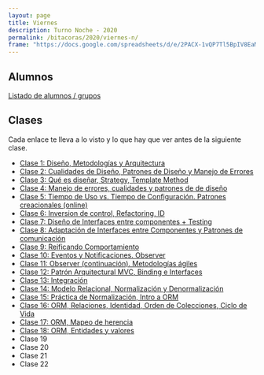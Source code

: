 ```yaml
---
layout: page
title: Viernes
description: Turno Noche - 2020
permalink: /bitacoras/2020/viernes-n/
frame: "https://docs.google.com/spreadsheets/d/e/2PACX-1vQP7Tl5BpIV8EaMimFoOCMavEURNjtiYdGw3hOtG-_o8iz3aKnvp7Bo0oBNWsvzqNQnjQ0UZ8cFx2zL/pubhtml?gid=0&amp;single=true&amp;widget=true&amp;headers=false"
---
```


## Alumnos

[Listado de alumnos / grupos](https://docs.google.com/spreadsheets/d/1PofMZlXxpQZvd_v9wyeNfica8tJzORx4nFTds-BHI5M/edit?usp=sharing)


## Clases

Cada enlace te lleva a lo visto y lo que hay que ver antes de la siguiente clase.
- [Clase 1: Diseño, Metodologías y Arquitectura]({{site.baseurl}}/bitacoras/2020/viernes-n/clase-01)
- [Clase 2: Cualidades de Diseño, Patrones de Diseño y Manejo de Errores]({{site.baseurl}}/bitacoras/2020/viernes-n/clase-02)
- [Clase 3: Qué es diseñar, Strategy, Template Method]({{site.baseurl}}/bitacoras/2020/viernes-n/clase-03)
- [Clase 4: Manejo de errores, cualidades y patrones de de diseño]({{site.baseurl}}/bitacoras/2020/viernes-n/clase-04)
- [Clase 5: Tiempo de Uso vs. Tiempo de Configuración. Patrones creacionales (online)]({{site.baseurl}}/bitacoras/2020/viernes-n/clase-05)
- [Clase 6: Inversion de control, Refactoring, ID]({{site.baseurl}}/bitacoras/2020/viernes-n/clase-06)
- [Clase 7: Diseño de Interfaces entre componentes + Testing]({{site.baseurl}}/bitacoras/2020/viernes-n/clase-07)
- [Clase 8: Adaptación de Interfaces entre Componentes y Patrones de comunicación]({{site.baseurl}}/bitacoras/2020/viernes-n/clase-08)
- [Clase 9: Reificando Comportamiento]({{site.baseurl}}/bitacoras/2020/viernes-n/clase-09)
- [Clase 10: Eventos y Notificaciones. Observer]({{site.baseurl}}/bitacoras/2020/viernes-n/clase-10)
- [Clase 11: Observer (continuación). Metodologías ágiles]({{site.baseurl}}/bitacoras/2020/viernes-n/clase-11)
- [Clase 12: Patrón Arquitectural MVC, Binding e Interfaces]({{site.baseurl}}/bitacoras/2020/viernes-n/clase-12)
- [Clase 13: Integración]({{site.baseurl}}/bitacoras/2020/viernes-n/clase-13)
- [Clase 14: Modelo Relacional, Normalización y Denormalización]({{site.baseurl}}/bitacoras/2020/viernes-n/clase-15)
- [Clase 15: Práctica de Normalización, Intro a ORM]({{site.baseurl}}/bitacoras/2020/viernes-n/clase-15)
- [Clase 16: ORM, Relaciones, Identidad, Orden de Colecciones, Ciclo de Vida]({{site.baseurl}}/bitacoras/2020/viernes-n/clase-16)
- [Clase 17: ORM, Mapeo de herencia]({{site.baseurl}}/bitacoras/2020/viernes-n/clase-17)
- [Clase 18: ORM, Entidades y valores]({{site.baseurl}}/bitacoras/2020/viernes-n/clase-18)
- Clase 19 <!-- ({{site.baseurl}}/bitacoras/2020/viernes-n/clase-21) -->
- Clase 20 <!-- ({{site.baseurl}}/bitacoras/2020/viernes-n/clase-22) -->
- Clase 21 <!-- ({{site.baseurl}}/bitacoras/2020/viernes-n/clase-22) -->
- Clase 22 <!-- ({{site.baseurl}}/bitacoras/2020/viernes-n/clase-22) -->

